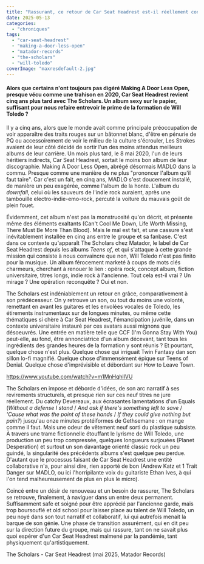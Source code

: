 ```yaml
---
title: "Rassurant, ce retour de Car Seat Headrest est-il réellement convaincant ?"
date: 2025-05-13
categories: 
  - "chroniques"
tags: 
  - "car-seat-headrest"
  - "making-a-door-less-open"
  - "matador-records"
  - "the-scholars"
  - "will-toledo"
coverImage: "maxresdefault-2.jpg"
---
```


#### Alors que certains n'ont toujours pas digéré Making A Door Less Open, presque vécu comme une trahison en 2020, Car Seat Headrest revient cinq ans plus tard avec The Scholars. Un album sexy sur le papier, suffisant pour nous refaire entrevoir le prime de la formation de Will Toledo ?

<!--more-->

Il y a cinq ans, alors que le monde avait comme principale préoccupation de voir apparaître des traits rouges sur un bâtonnet blanc, d'être en pénurie de PQ ou accessoirement de voir le milieu de la culture s'écrouler, Les Strokes avaient de leur côté décidé de sortir l'un des moins attendus meilleurs albums de leur carrière. Un mois plus tard, le 8 mai 2020, l'un de leurs héritiers indirects, Car Seat Headrest, sortait le moins bon album de leur discographie. Making A Door Less Open, abrégé désormais MADLO dans la commu. Presque comme une manière de ne plus "prononcer l'album qu'il faut taire". Car c'est un fait, en cinq ans, MADLO s'est doucement installé, de manière un peu exagérée, comme l'album de la honte. L'album du _downfall_, celui où les sauveurs de l'indie rock auraient, après une tambouille electro-indie-emo-rock, percuté la voiture du mauvais goût de plein fouet.

Évidemment, cet album n'est pas la monstruosité qu'on décrit, et présente même des éléments exaltants (Can't Cool Me Down, Life Worth Missing, There Must Be More Than Blood). Mais le mal est fait, et une cassure s'est inévitablement installée en cinq ans entre le groupe et sa fanbase. C'est dans ce contexte qu'apparaît The Scholars chez Matador, le label de Car Seat Headrest depuis les albums _Teens of_, et qui s'attaque à cette grande mission qui consiste à nous convaincre que non, Will Toledo n'est pas finito pour la musique. Un album férocement marketé à coups de mots clés charmeurs, cherchant à renouer le lien : opéra rock, concept album, fiction universitaire, titres longs, indie rock à l'ancienne. Tout cela est-il vrai ? Un mirage ? Une opération reconquête ? Oui et non.

The Scholars est indéniablement un retour en grâce, comparativement à son prédécesseur. On y retrouve un son, ou tout du moins une volonté, remettant en avant les guitares et les envolées vocales de Toledo, les étirements instrumentaux sur de longues minutes, ou même cette thématiques si chère à Car Seat Headrest, l'émancipation juvénile, dans un contexte universitaire instauré par ces avatars aussi mignons que désoeuvrés. Une entrée en matière telle que CCF (I'm Gonna Stay With You) peut-elle, au fond, être annonciatrice d'un album décevant, tant tous les ingrédients des grandes heures de la formation y sont réunis ? Et pourtant, quelque chose n'est plus. Quelque chose qui irriguait Twin Fantasy dan son sillon lo-fi magnifié. Quelque chose d'immensément épique sur Teens of Denial. Quelque chose d'imprévisible et débordant sur How to Leave Town.

https://www.youtube.com/watch?v=m1MnHqhllVU

The Scholars en impose et déborde d'idées, de son arc narratif à ses revirements structurels, et presque rien sur ces neuf titres ne jure réellement. Du catchy Devereaux, aux écrasantes lamentations d'un Equals (_Without a defense I stand_ / _And ask if there's something left to save_ / _'Cause what was the point of these hands_ / _If they could give nothing but pain?_) jusqu'au onze minutes protéiformes de Gethsemane : on mange comme il faut. Mais une odeur de vêtement neuf sorti du plastique subsiste. À travers une trame fictionnelle étouffant le lyrisme de Will Toledo, une production un peu trop compressée, quelques longueurs surjouées (Planet Desperation) et surtout un son davantage orienté classic rock un peu guindé, la singularité des précédents albums s'est quelque peu perdue. D'autant que le processus faisant de Car Seat Headrest une entité collaborative n'a, pour ainsi dire, rien apporté de bon (Andrew Katz et 1 Trait Danger sur MADLO, ou ici l'horripilante voix du guitariste Ethan Ives, à qui l'on tend malheureusement de plus en plus le micro).

Coincé entre un désir de renouveau et un besoin de rassurer, The Scholars se retrouve, finalement, à naviguer dans un entre deux permanent. Suffisamment safe et soigné pour être apprécié par l'ancienne garde, mais trop boursouflé et old school pour laisser place au talent de Will Toledo, un peu noyé dans son tout narratif et collaboratif, lui qui autrefois menait la barque de son génie. Une phase de transition assurément, qui en dit peu sur la direction future du groupe, mais qui rassure, tant on ne savait plus quoi espérer d'un Car Seat Headrest malmené par la pandémie, tant physiquement qu'artistiquement.

The Scholars - Car Seat Headrest (mai 2025, Matador Records)
